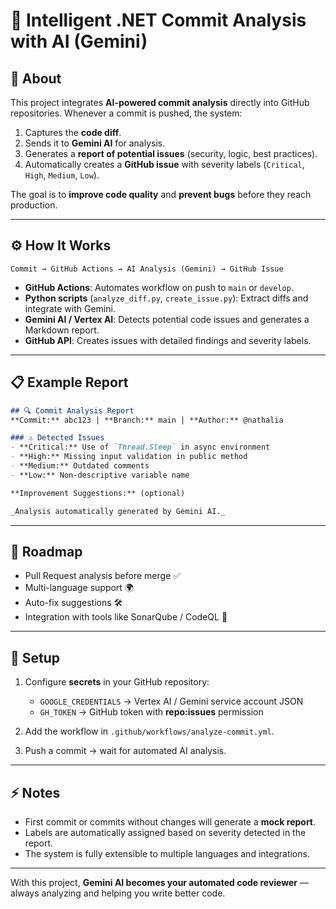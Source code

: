 # 🤖 Intelligent .NET Commit Analysis with AI (Gemini)

## 📌 About

This project integrates **AI-powered commit analysis** directly into GitHub repositories.
Whenever a commit is pushed, the system:

1. Captures the **code diff**.
2. Sends it to **Gemini AI** for analysis.
3. Generates a **report of potential issues** (security, logic, best practices).
4. Automatically creates a **GitHub issue** with severity labels (`Critical`, `High`, `Medium`, `Low`).

The goal is to **improve code quality** and **prevent bugs** before they reach production.

---

## ⚙️ How It Works

```plaintext
Commit → GitHub Actions → AI Analysis (Gemini) → GitHub Issue
```

* **GitHub Actions**: Automates workflow on push to `main` or `develop`.
* **Python scripts** (`analyze_diff.py`, `create_issue.py`): Extract diffs and integrate with Gemini.
* **Gemini AI / Vertex AI**: Detects potential code issues and generates a Markdown report.
* **GitHub API**: Creates issues with detailed findings and severity labels.

---

## 📋 Example Report

```markdown
## 🔍 Commit Analysis Report
**Commit:** abc123 | **Branch:** main | **Author:** @nathalia  

### ⚠️ Detected Issues
- **Critical:** Use of `Thread.Sleep` in async environment  
- **High:** Missing input validation in public method  
- **Medium:** Outdated comments  
- **Low:** Non-descriptive variable name  

**Improvement Suggestions:** (optional)

_Analysis automatically generated by Gemini AI._
```

---

## 🚀 Roadmap

* Pull Request analysis before merge ✅
* Multi-language support 🌍
* Auto-fix suggestions 🛠️
* Integration with tools like SonarQube / CodeQL 🔐

---

## 🔑 Setup

1. Configure **secrets** in your GitHub repository:

   * `GOOGLE_CREDENTIALS` → Vertex AI / Gemini service account JSON
   * `GH_TOKEN` → GitHub token with **repo:issues** permission

2. Add the workflow in `.github/workflows/analyze-commit.yml`.

3. Push a commit → wait for automated AI analysis.

---

## ⚡ Notes

* First commit or commits without changes will generate a **mock report**.
* Labels are automatically assigned based on severity detected in the report.
* The system is fully extensible to multiple languages and integrations.

---

With this project, **Gemini AI becomes your automated code reviewer** — always analyzing and helping you write better code.